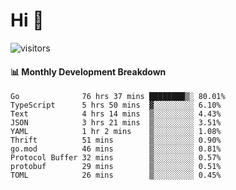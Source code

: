 # Hi 👋
 
![visitors](https://visitor-badge.glitch.me/badge?page_id=sorcererxw.sorcererx)

#### 📊 Monthly Development Breakdown

<!--START_SECTION:waka-->
```text
Go              76 hrs 37 mins ████████▒░ 80.01%
TypeScript      5 hrs 50 mins  ▓░░░░░░░░░ 6.10%
Text            4 hrs 14 mins  ▒░░░░░░░░░ 4.43%
JSON            3 hrs 21 mins  ▒░░░░░░░░░ 3.51%
YAML            1 hr 2 mins    ▒░░░░░░░░░ 1.08%
Thrift          51 mins        ▒░░░░░░░░░ 0.90%
go.mod          46 mins        ▒░░░░░░░░░ 0.81%
Protocol Buffer 32 mins        ▒░░░░░░░░░ 0.57%
protobuf        29 mins        ▒░░░░░░░░░ 0.51%
TOML            26 mins        ▒░░░░░░░░░ 0.45%
```
<!--END_SECTION:waka-->
